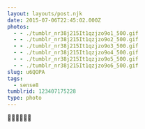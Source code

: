 ```yaml
---
layout: layouts/post.njk
date: 2015-07-06T22:45:02.000Z
photos:
  - - ./tumblr_nr38j215It1qzjzo9o1_500.gif
  - - ./tumblr_nr38j215It1qzjzo9o2_500.gif
  - - ./tumblr_nr38j215It1qzjzo9o3_500.gif
  - - ./tumblr_nr38j215It1qzjzo9o4_500.gif
  - - ./tumblr_nr38j215It1qzjzo9o5_500.gif
  - - ./tumblr_nr38j215It1qzjzo9o6_500.gif
slug: u6QOPA
tags:
  - sense8
tumblrid: 123407175228
type: photo
---
```

<p>💖💛💚💙💜💖</p>
